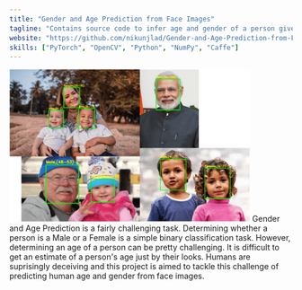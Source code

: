 ```yaml
---
title: "Gender and Age Prediction from Face Images"
tagline: "Contains source code to infer age and gender of a person given an image of their face."
website: "https://github.com/nikunjlad/Gender-and-Age-Prediction-from-Face-Images"
skills: ["PyTorch", "OpenCV", "Python", "NumPy", "Caffe"]
---
```


<img src="/img/age_gender.png" alt="Age-Gender" width="85%">
Gender and Age Prediction is a fairly challenging task. Determining whether a person is a Male or a
Female is a simple binary classification task. However, determining an age of a person can be pretty 
challenging. It is difficult to get an estimate of a person's age just by their looks. Humans are suprisingly
deceiving and this project is aimed to tackle this challenge of predicting human age and gender from face images.